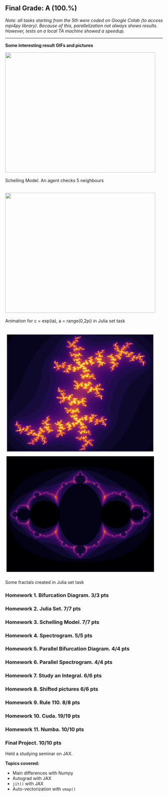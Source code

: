 ## Final Grade: A (100.%)

*Note: all tasks starting from the 5th were coded on Google Colab (to access mpi4py library). Because of this, parallelization not always shows results. However, tests on a local TA machine showed a speedup.*

-------

**Some interesting result GIFs and pictures**

<!-- ![Schelling Model Check 5 Neighbours](https://github.com/Vlad382/skoltech_courses/blob/main/High%20Performance%20Python%20Lab/Homework%203/Schelling_model_5_out_of_8.gif)
Schelling Model Check 5 Neighbours -->

<img src="https://github.com/Vlad382/skoltech_courses/blob/main/High%20Performance%20Python%20Lab/Homework%203.%20Schelling%20Model/Schelling_model_5_out_of_8.gif" width="480" height="384" />

Schelling Model. An agent checks 5 neighbours<br><br>

<img src="https://github.com/Vlad382/skoltech_courses/blob/main/High%20Performance%20Python%20Lab/Homework%202.%20Julia%20Set/Trifonov_julia_set.gif" width="480" height="384" />

Animation for c = exp(ia), a = range(0,2pi) in Julia set task<br><br>

<img src="https://github.com/Vlad382/skoltech_courses/blob/main/High%20Performance%20Python%20Lab/Homework%202.%20Julia%20Set/my_fractal.png" width="480" height="384" />
<img src="https://github.com/Vlad382/skoltech_courses/blob/main/High%20Performance%20Python%20Lab/Homework%202.%20Julia%20Set/specific_fractal.png" width="480" height="384" />

Some fractals created in Julia set task

### Homework 1. Bifurcation Diagram. 3/3 pts

### Homework 2. Julia Set. 7/7 pts

### Homework 3. Schelling Model. 7/7 pts

### Homework 4. Spectrogram. 5/5 pts

### Homework 5. Parallel Bifurcation Diagram. 4/4 pts

### Homework 6. Parallel Spectrogram. 4/4 pts

### Homework 7. Study an Integral. 6/6 pts

### Homework 8. Shifted pictures 6/6 pts

### Homework 9. Rule 110. 8/8 pts

### Homework 10. Cuda. 19/19 pts

### Homework 11. Numba. 10/10 pts

### Final Project. 10/10 pts

Held a studying seminar on JAX.

**Topics covered:**

 - Main differences with Numpy
 - Autograd with JAX
 - `jit()` with JAX
 - Auto-vectorization with `vmap()`